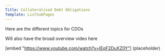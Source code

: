 ```yaml
---
Title: Collateralised Debt Obligations
Template: ListSubPages
---
```

Here are the different topics for CDOs

Will also have the broad overview video here

[embed "https://www.youtube.com/watch?v=IEqF2DuXZ0Y"] (placeholder)
